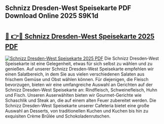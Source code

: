 ## Schnizz Dresden-West Speisekarte PDF Download Online 2025 S9K1d

# <h2><a href="http://gceesce.nevu.top/?p=Schnizz+Dresden-West+Speisekarte">🔗 👉🔴 Schnizz Dresden-West Speisekarte 2025 PDF</a></h2>

[![Schnizz Dresden-West Speisekarte 2025 PDF](https://i.imgur.com/dBaPXMq.png)](http://gceesce.nevu.top/?p=Schnizz+Dresden-West+Speisekarte)
Die Schnizz Dresden-West Speisekarte ist eine Gelegenheit, etwas für sich selbst zu wählen und zu genießen. Auf unserer Schnizz Dresden-West Speisekarte empfehlen wir einen Salatbereich, in dem Sie aus vielen verschiedenen Salaten aus frischem Gemüse und Obst wählen können. Für diejenigen, die Fleisch bevorzugen, bieten wir eine umfangreiche Auswahl an Gerichten auf der Schnizz Dresden-West Speisekarte an: Rindfleisch, Schweinefleisch, Huhn und Fisch. Unseren Auserwählten bieten wir Gourmet-Gerichte wie Schaschlik und Steak an, die auf einem alten Feuer zubereitet werden. Die Schnizz Dresden-West Speisekarte unserer Cafeteria bietet eine große Auswahl an Desserts, von traditionellen Kuchen und Kuchen bis hin zu exquisiten Crème Brûlée und Schokoladenrutschen.
